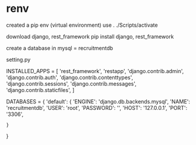 # renv

created a pip env (virtual environment)
use . ./Scripts/activate

download django, rest_framework
pip install django, rest_framework

create a database in mysql = recruitmentdb

setting.py

INSTALLED_APPS = [
    'rest_framework',
    'restapp',
    'django.contrib.admin',
    'django.contrib.auth',
    'django.contrib.contenttypes',
    'django.contrib.sessions',
    'django.contrib.messages',
    'django.contrib.staticfiles',
]

DATABASES = {
    'default': {
        'ENGINE': 'django.db.backends.mysql',
        'NAME': 'recruitmentdb',
        'USER': 'root',
        'PASSWORD': '',
        'HOST': '127.0.0.1',
        'PORT': '3306',

    }
}

